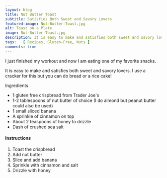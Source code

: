 ```yaml
---
layout: blog
title: Nut Butter Toast
subtitle: Satisfies Both Sweet and Savory Lovers
featured-image: Nut-Butter-Toast.jpg
alt: Toast on a Plate
image: Nut-Butter-Toast.jpg
description: It is easy to make and satisfies both sweet and savory lovers. I use a cracker for this but you can do bread or a rice cake!
tags:   [ Recipes, Gluten-Free, Nuts ]
comments: true
---
```

I just finished my workout and now I am eating one of my favorite snacks.

It is easy to make and satisfies both sweet and savory lovers. I use a cracker for this but you can do bread or a rice cake!

Ingredients

* 1 gluten free crispbread from Trader Joe's
* 1-2 tablespoons of nut butter of choice (I do almond but peanut butter could also be used)
* 1 small sliced banana
* A sprinkle of cinnamon on top
* About 2 teaspoons of honey to drizzle
* Dash of crushed sea salt



#### Instructions
1. Toast the crispbread
2. Add nut butter
3. Slice and add banana
4. Sprinkle with cinnamon and salt
5. Drizzle with honey
